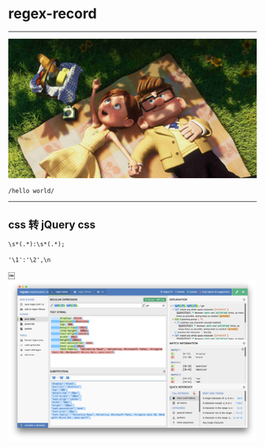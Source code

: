 

# regex-record



---

![Alt text](./15230905665ac884862a1ee.jpg)

```
/hello world/
```

---

## css  转 jQuery css
```
\s*(.*):\s*(.*);

'\1':'\2',\n
```
￼![Alt text](./1523198018962.png)
